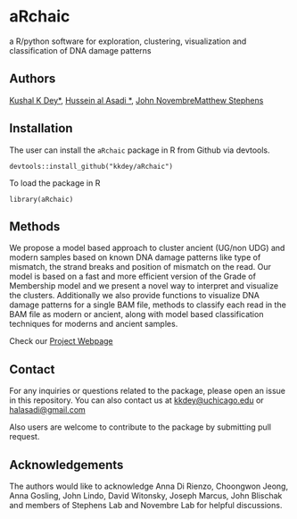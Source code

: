 # aRchaic

a R/python software for exploration, clustering, visualization and classification of DNA damage patterns 

## Authors

[Kushal K Dey*](http://kkdey.github.io/), [Hussein al Asadi
*](https://halasadi.wordpress.com/), [John Novembre](http://jnpopgen.org/)[Matthew Stephens](http://stephenslab.uchicago.edu/)


## Installation

The user can install the `aRchaic` package in R from Github via devtools.

```
devtools::install_github("kkdey/aRchaic")
```

To load the package in R

```
library(aRchaic)
```

## Methods

We propose a model based approach to cluster ancient (UG/non UDG) and modern samples based on known DNA damage patterns like type of mismatch, the strand breaks and position of mismatch on the read. Our model is based on a fast and more efficient version of the Grade of Membership model and we present a novel way to interpret and visualize the clusters. Additionally we also provide functions to visualize DNA damage patterns for a single BAM file, methods to classify each read in the BAM file as modern or ancient, along with model based classification techniques for moderns and ancient samples.


Check our [Project Webpage](https://kkdey.github.io/aRchaic/)

## Contact

For any inquiries or questions related to the package, please open an issue in this repository. You can also contact us at [kkdey@uchicago.edu](kkdey@uchicago.edu) or [halasadi@gmail.com](halasadi@uchicago.edu)


Also users are welcome to contribute to the package by submitting pull request. 

## Acknowledgements

The authors would like to acknowledge Anna Di Rienzo, Choongwon Jeong, Anna Gosling, John Lindo, David Witonsky, Joseph Marcus, John Blischak and members of Stephens Lab and Novembre Lab for helpful discussions.



